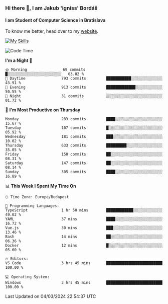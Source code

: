 ### Hi there 👋, I am Jakub 'igniss' Bordáš

#### I am Student of Computer Science in Bratislava
To know me better, head over to my [website](https://bordas.sk).

[![My Skills](https://skillicons.dev/icons?i=js,html,css,figma,svelte,java,kotlin,python,postgresql,typescript,nest,nodejs)](https://bordas.sk)


<!--START_SECTION:waka-->
![Code Time](http://img.shields.io/badge/Code%20Time-1%2C417%20hrs%2013%20mins-blue)

**I'm a Night 🦉** 

```text
🌞 Morning                69 commits          █░░░░░░░░░░░░░░░░░░░░░░░░   03.82 % 
🌆 Daytime                793 commits         ███████████░░░░░░░░░░░░░░   43.91 % 
🌃 Evening                913 commits         █████████████░░░░░░░░░░░░   50.55 % 
🌙 Night                  31 commits          ░░░░░░░░░░░░░░░░░░░░░░░░░   01.72 % 
```
📅 **I'm Most Productive on Thursday** 

```text
Monday                   283 commits         ████░░░░░░░░░░░░░░░░░░░░░   15.67 % 
Tuesday                  107 commits         █░░░░░░░░░░░░░░░░░░░░░░░░   05.92 % 
Wednesday                181 commits         ███░░░░░░░░░░░░░░░░░░░░░░   10.02 % 
Thursday                 633 commits         █████████░░░░░░░░░░░░░░░░   35.05 % 
Friday                   150 commits         ██░░░░░░░░░░░░░░░░░░░░░░░   08.31 % 
Saturday                 147 commits         ██░░░░░░░░░░░░░░░░░░░░░░░   08.14 % 
Sunday                   305 commits         ████░░░░░░░░░░░░░░░░░░░░░   16.89 % 
```


📊 **This Week I Spent My Time On** 

```text
🕑︎ Time Zone: Europe/Budapest

💬 Programming Languages: 
TypeScript               1 hr 50 mins        ████████████░░░░░░░░░░░░░   49.02 % 
YAML                     37 mins             ████░░░░░░░░░░░░░░░░░░░░░   16.72 % 
Vue.js                   30 mins             ███░░░░░░░░░░░░░░░░░░░░░░   13.46 % 
Bash                     14 mins             ██░░░░░░░░░░░░░░░░░░░░░░░   06.36 % 
Docker                   12 mins             █░░░░░░░░░░░░░░░░░░░░░░░░   05.60 % 

🔥 Editors: 
VS Code                  3 hrs 45 mins       █████████████████████████   100.00 % 

💻 Operating System: 
Windows                  3 hrs 45 mins       █████████████████████████   100.00 % 
```


 Last Updated on 04/03/2024 22:54:37 UTC
<!--END_SECTION:waka-->
